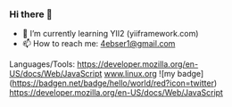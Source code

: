### Hi there 👋
- 🌱 I’m currently learning YII2 (yiiframework.com)
- 📫 How to reach me: 4ebser1@gmail.com

Languages/Tools: https://developer.mozilla.org/en-US/docs/Web/JavaScript
www.linux.org
!\[my badge\](https://badgen.net/badge/hello/world/red?icon=twitter)
https://developer.mozilla.org/en-US/docs/Web/JavaScript
